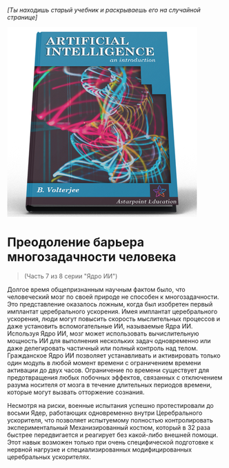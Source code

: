 *[Ты находишь старый учебник и раскрываешь его на случайной странице]*

![AI Textbook](/resources/lore/textbookAI440.png)
# Преодоление барьера многозадачности человека
> (Часть 7 из 8 серии "Ядро ИИ")

Долгое время общепризнанным научным фактом было, что человеческий мозг по своей природе не способен к многозадачности. Это представление оказалось ложным, когда был изобретен первый имплантат церебрального ускорения. Имея имплантат церебрального ускорения, люди могут повысить скорость мыслительных процессов и даже установить вспомогательные ИИ, называемые Ядра ИИ. Используя Ядро ИИ, мозг может использовать вычислительную мощность ИИ для выполнения нескольких задач одновременно или даже делегировать частичный или полный контроль над телом. Гражданское Ядро ИИ позволяет устанавливать и активировать только один модуль в любой момент времени с ограничением времени активации до двух часов. Ограничение по времени существует для предотвращения любых побочных эффектов, связанных с отключением разума носителя от мозга в течение длительных периодов времени, которые могут вызвать отторжение сознания.

Несмотря на риски, военные испытания успешно протестировали до восьми Ядер, работающих одновременно внутри Церебрального ускорителя, что позволяет испытуемому полностью контролировать экспериментальный Механизированный костюм, который в 32 раза быстрее передвигается и реагирует без какой-либо внешней помощи. Этот навык возможен только при очень специфической подготовке к нервной нагрузке и специализированных модифицированных церебральных ускорителях.
